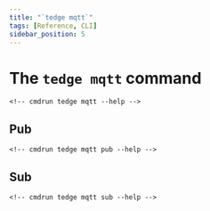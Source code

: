 ```yaml
---
title: "`tedge mqtt`"
tags: [Reference, CLI]
sidebar_position: 5
---
```


# The `tedge mqtt` command

```console
<!-- cmdrun tedge mqtt --help -->
```

## Pub

```console
<!-- cmdrun tedge mqtt pub --help -->
```

## Sub

```console
<!-- cmdrun tedge mqtt sub --help -->
```
